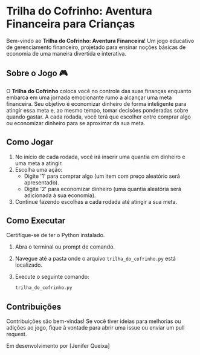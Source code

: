 # Trilha do Cofrinho: Aventura Financeira para Crianças 

Bem-vindo ao **Trilha do Cofrinho: Aventura Financeira**! Um jogo educativo de gerenciamento financeiro, projetado para ensinar noções básicas de economia de uma maneira divertida e interativa.

## Sobre o Jogo 🎮

O **Trilha do Cofrinho** coloca você no controle das suas finanças enquanto embarca em uma jornada emocionante rumo a alcançar uma meta financeira. Seu objetivo é economizar dinheiro de forma inteligente para atingir essa meta e, ao mesmo tempo, tomar decisões ponderadas sobre quando gastar. A cada rodada, você terá que escolher entre comprar algo ou economizar dinheiro para se aproximar da sua meta.

## Como Jogar 

1. No início de cada rodada, você irá inserir uma quantia em dinheiro e uma meta a atingir.
2. Escolha uma ação:
   - Digite '1' para comprar algo (um item com preço aleatório será apresentado).
   - Digite '2' para economizar dinheiro (uma quantia aleatória será adicionada à sua economia).
3. Continue fazendo escolhas a cada rodada até atingir a sua meta.

## Como Executar
Certifique-se de ter o Python instalado.

1. Abra o terminal ou prompt de comando.
2. Navegue até a pasta onde o arquivo `trilha_do_cofrinho.py` está localizado.
3. Execute o seguinte comando:
   
   ```bash
   trilha_do_cofrinho.py
## Contribuições

Contribuições são bem-vindas! Se você tiver ideias para melhorias ou adições ao jogo, fique à vontade para abrir uma issue ou enviar um pull request.

Em desenvolvimento por [Jenifer Queixa]
